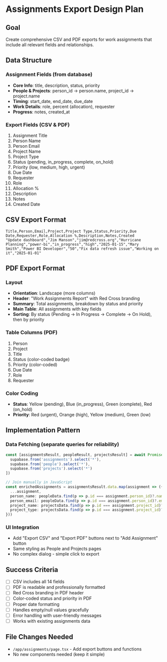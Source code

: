 # Assignments Export Design Plan

## Goal
Create comprehensive CSV and PDF exports for work assignments that include all relevant fields and relationships.

## Data Structure

### Assignment Fields (from database)
- **Core Info**: title, description, status, priority
- **People & Projects**: person_id → person.name, project_id → project.name
- **Timing**: start_date, end_date, due_date
- **Work Details**: role, percent (allocation), requester
- **Progress**: notes, created_at

### Export Fields (CSV & PDF)
1. Assignment Title
2. Person Name
3. Person Email
4. Project Name
5. Project Type
6. Status (pending, in_progress, complete, on_hold)
7. Priority (low, medium, high, urgent)
8. Due Date
9. Requester
10. Role
11. Allocation %
12. Description
13. Notes
14. Created Date

## CSV Export Format
```
Title,Person,Email,Project,Project Type,Status,Priority,Due Date,Requester,Role,Allocation %,Description,Notes,Created
"Update dashboard","Jim Manson","jim@redcross.org","Hurricane Planning","power-bi","in_progress","high","2025-01-15","Mary Smith","Power BI Developer","50","Fix data refresh issue","Working on it","2025-01-01"
```

## PDF Export Format

### Layout
- **Orientation**: Landscape (more columns)
- **Header**: "Work Assignments Report" with Red Cross branding
- **Summary**: Total assignments, breakdown by status and priority
- **Main Table**: All assignments with key fields
- **Sorting**: By status (Pending → In Progress → Complete → On Hold), then by priority

### Table Columns (PDF)
1. Person
2. Project
3. Title
4. Status (color-coded badge)
5. Priority (color-coded)
6. Due Date
7. Role
8. Requester

### Color Coding
- **Status**: Yellow (pending), Blue (in_progress), Green (complete), Red (on_hold)
- **Priority**: Red (urgent), Orange (high), Yellow (medium), Green (low)

## Implementation Pattern

### Data Fetching (separate queries for reliability)
```typescript
const [assignmentsResult, peopleResult, projectsResult] = await Promise.all([
  supabase.from('assignments').select('*'),
  supabase.from('people').select('*'),
  supabase.from('projects').select('*')
])

// Join manually in JavaScript
const enrichedAssignments = assignmentsResult.data.map(assignment => ({
  ...assignment,
  person_name: peopleData.find(p => p.id === assignment.person_id)?.name,
  person_email: peopleData.find(p => p.id === assignment.person_id)?.email,
  project_name: projectsData.find(p => p.id === assignment.project_id)?.name,
  project_type: projectsData.find(p => p.id === assignment.project_id)?.project_type
}))
```

### UI Integration
- Add "Export CSV" and "Export PDF" buttons next to "Add Assignment" button
- Same styling as People and Projects pages
- No complex dialog - simple click to export

## Success Criteria
- [ ] CSV includes all 14 fields
- [ ] PDF is readable and professionally formatted
- [ ] Red Cross branding in PDF header
- [ ] Color-coded status and priority in PDF
- [ ] Proper date formatting
- [ ] Handles empty/null values gracefully
- [ ] Error handling with user-friendly messages
- [ ] Works with existing assignments data

## File Changes Needed
- `/app/assignments/page.tsx` - Add export buttons and functions
- No new components needed (keep it simple)
